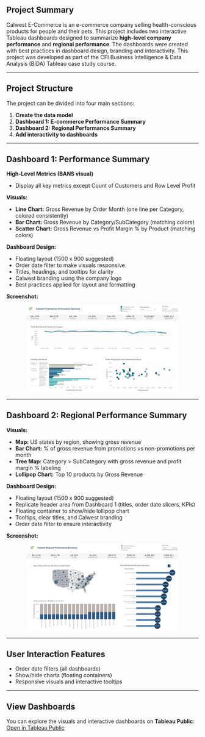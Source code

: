 
## Project Summary
Calwest E-Commerce is an e-commerce company selling health-conscious products for people and their pets. This project includes two interactive Tableau dashboards designed to summarize **high-level company performance** and **regional performance**. The dashboards were created with best practices in dashboard design, branding and interactivity. This project was developed as part of the CFI Business Intelligence & Data Analysis (BIDA) Tableau case study course.

---

## Project Structure
The project can be divided into four main sections:  
1. **Create the data model**  
2. **Dashboard 1: E-commerce Performance Summary**  
3. **Dashboard 2: Regional Performance Summary**  
4. **Add interactivity to dashboards**  

---

## Dashboard 1: Performance Summary

**High-Level Metrics (BANS visual)**  
- Display all key metrics except Count of Customers and Row Level Profit  

**Visuals:**  
- **Line Chart:** Gross Revenue by Order Month (one line per Category, colored consistently)  
- **Bar Chart:** Gross Revenue by Category/SubCategory (matching colors)  
- **Scatter Chart:** Gross Revenue vs Profit Margin % by Product (matching colors)  

**Dashboard Design:**  
- Floating layout (1500 x 900 suggested)  
- Order date filter to make visuals responsive  
- Titles, headings, and tooltips for clarity  
- Calwest branding using the company logo  
- Best practices applied for layout and formatting  

**Screenshot:**  
<p align="center">
  <img src="images/Calwest_performance_summary_dashboard.JPG" alt="Performance Summary Dashboard" width="400"/>
</p>

---

## Dashboard 2: Regional Performance Summary

**Visuals:**  
- **Map:** US states by region, showing gross revenue  
- **Bar Chart:** % of gross revenue from promotions vs non-promotions per month  
- **Tree Map:** Category > SubCategory with gross revenue and profit margin % labeling  
- **Lollipop Chart:** Top 10 products by Gross Revenue  

**Dashboard Design:**  
- Floating layout (1500 x 900 suggested)  
- Replicate header area from Dashboard 1 (titles, order date slicers, KPIs)  
- Floating container to show/hide lollipop chart  
- Tooltips, clear titles, and Calwest branding  
- Order date filter to ensure interactivity  

**Screenshot:**  
<p align="center">
  <img src="images/Calwest_regional_performance_summary_dashboard.JPG" alt="Regional Performance Dashboard" width="400"/>
</p>

---

## User Interaction Features
- Order date filters (all dashboards)  
- Show/hide charts (floating containers)  
- Responsive visuals and interactive tooltips  

---

## View Dashboards
You can explore the visuals and interactive dashboards on **Tableau Public**:  
[Open in Tableau Public](https://public.tableau.com/views/CalwestE-CommerceProject/PerformanceDashboard?:language=es-ES&:sid=&:redirect=auth&:display_count=n&:origin=viz_share_link)

